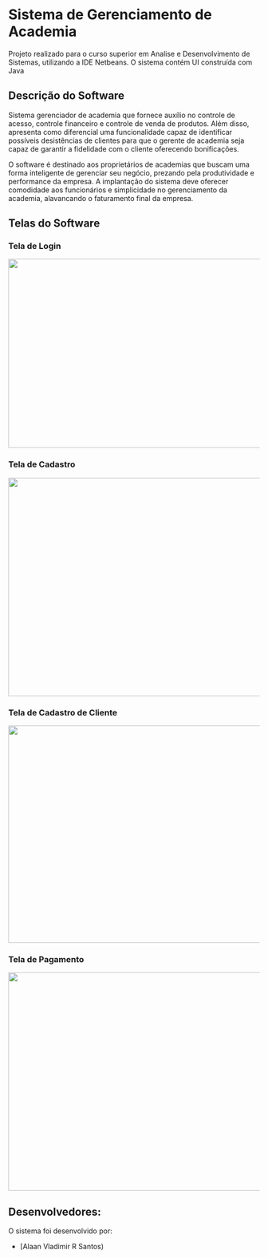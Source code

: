 # Sistema de Gerenciamento de Academia
Projeto realizado para o curso superior em Analise e Desenvolvimento de Sistemas, utilizando a IDE Netbeans.
O sistema contém UI construída com Java

## Descrição do Software
Sistema gerenciador de academia que fornece auxílio no controle de acesso, controle financeiro e controle de venda de produtos. Além disso, apresenta como diferencial uma funcionalidade capaz de identificar possíveis desistências de clientes para que o gerente de academia seja capaz de garantir a fidelidade com o cliente oferecendo bonificações. 

O software é destinado aos proprietários de academias que buscam uma forma inteligente de gerenciar seu negócio, prezando pela produtividade e performance da empresa. A implantação do sistema deve oferecer comodidade aos funcionários e simplicidade no gerenciamento da academia, alavancando o faturamento final da empresa.

## Telas do Software
### Tela de Login
<p align="center">
<img src="https://raw.githubusercontent.com/PedroBernini/Sistema-Academia/master/Telas%20de%20Exemplo/Tela%20de%20Login.jpg" text_align="center" width="600" height="379">
</p>

### Tela de Cadastro
<p align="center">
<img src="https://raw.githubusercontent.com/PedroBernini/Sistema-Academia/master/Telas%20de%20Exemplo/Tela%20de%20Cadastro.jpg" text_align="center" width="800" height="438">
</p>

### Tela de Cadastro de Cliente
<p align="center">
<img src="https://raw.githubusercontent.com/PedroBernini/Sistema-Academia/master/Telas%20de%20Exemplo/Cadastro%20de%20Cliente.jpg" text_align="center" width="800" height="436">
</p>

### Tela de Pagamento
<p align="center">
<img src="https://raw.githubusercontent.com/PedroBernini/Sistema-Academia/master/Telas%20de%20Exemplo/Tela%20de%20Pagamento.jpg" text_align="center" width="800" height="438">
</p>

## Desenvolvedores:
O sistema foi desenvolvido por:
- [Alaan Vladimir R Santos)

